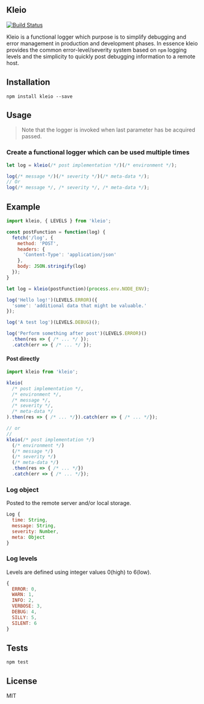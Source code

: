 ## Kleio
[![Build Status](https://travis-ci.org/JoelRoxell/Kleio.svg?branch=master)](https://travis-ci.org/JoelRoxell/Kleio)

Kleio is a functional logger which purpose is to simplify debugging and error management in production and development phases. In essence kleio provides the common error-level/severity system based on `npm` logging levels and the simplicity to quickly post debugging information to a remote host.

## Installation
`npm install kleio --save`

## Usage
> Note that the logger is invoked when last parameter has be acquired passed.

### Create a functional logger which can be used multiple times
```javascript
let log = kleio(/* post implementation */)(/* environment */);

log(/* message */)(/* severity */)(/* meta-data */);
// Or
log(/* message */, /* severity */, /* meta-data */);
```

## Example
```javascript
import kleio, { LEVELS } from 'kleio';

const postFunction = function(log) {
  fetch('/log', {
    method: 'POST',
    headers: {
      'Content-Type': 'application/json'
    },
    body: JSON.stringify(log)
  });
}

let log = kleio(postFunction)(process.env.NODE_ENV);

log('Hello log!')(LEVELS.ERROR)({
  'some': 'additional data that might be valuable.'
});

log('A test log')(LEVELS.DEBUG)();

log('Perform something after post')(LEVELS.ERROR)()
  .then(res => { /* ... */ });
  .catch(err => { /* ... */ });
```

#### Post directly
```javascript
import kleio from 'kleio';

kleio(
  /* post implementation */,
  /* environment */,
  /* message */,
  /* severity */,
  /* meta-data */
).then(res => { /* ... */}).catch(err => { /* ... */});

// or
//
kleio(/* post implementation */)
  (/* environment */)
  (/* message */)
  (/* severity */)
  (/* meta-data */)
  .then(res => { /* ... */})
  .catch(err => { /* ... */});
```

### Log object
Posted to the remote server and/or local storage.
```javascript
Log {
  time: String,
  message: String,
  severity: Number,
  meta: Object
}
```

### Log levels
Levels are defined using integer values 0(high) to 6(low).
```javascript
{
  ERROR: 0,
  WARN: 1,
  INFO: 2,
  VERBOSE: 3,
  DEBUG: 4,
  SILLY: 5,
  SILENT: 6
}
```

## Tests

`npm test`


## License

MIT
